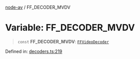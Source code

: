 [node-av](../globals.md) / FF\_DECODER\_MVDV

# Variable: FF\_DECODER\_MVDV

> `const` **FF\_DECODER\_MVDV**: [`FFVideoDecoder`](../type-aliases/FFVideoDecoder.md)

Defined in: [decoders.ts:219](https://github.com/seydx/av/blob/f8631fc881b394300b1479f511d55cf1c370a87f/src/constants/decoders.ts#L219)
